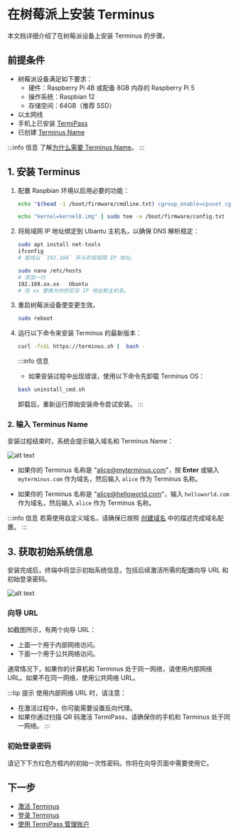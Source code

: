 # 在树莓派上安装 Terminus

本文档详细介绍了在树莓派设备上安装 Terminus 的步骤。

## 前提条件

- 树莓派设备满足如下要求：
  - 硬件：Raspberry Pi 4B 或配备 8GB 内存的 Raspberry Pi 5
  - 操作系统：Raspbian 12  
  - 存储空间：64GB（推荐 SSD）
- 以太网线
- 手机上已安装 [TermiPass](../../../termipass/overview.md#download)
- 已创建 [Terminus Name](../../../termipass/account/index.md#create-terminus-name)

:::info 信息
了解[为什么需要 Terminus Name](../../../../overview/terminus/terminus-name.md#为什么需要-terminus-name)。
:::

## 1. 安装 Terminus

1. 配置 Raspbian 环境以启用必要的功能：

   ```bash
   echo "$(head -1 /boot/firmware/cmdline.txt) cgroup_enable=cpuset cgroup_enable=memory cgroup_memory=1" | sudo tee /boot/firmware/cmdline.txt
   
   echo "kernel=kernel8.img" | sudo tee -a /boot/firmware/config.txt
   ```

2. 将局域网 IP 地址绑定到 Ubantu 主机名，以确保 DNS 解析稳定：

   ```bash
   sudo apt install net-tools
   ifconfig
   # 查找以 `192.168` 开头的局域网 IP 地址。
   ```
   
   ```bash
   sudo nano /etc/hosts
   # 添加一行
   192.168.xx.xx   Ubuntu 
   # 将 xx 替换为你的实际 IP 地址和主机名。
   ```

3. 重启树莓派设备使变更生效。
   ```bash
   sudo reboot
   ```

4. 运行以下命令来安装 Terminus 的最新版本：

   ```sh
   curl -fsSL https://terminus.sh |  bash -
   ```

   :::info 信息
   - 如果安装过程中出现错误，使用以下命令先卸载 Terminus OS：

   ```bash
   bash uninstall_cmd.sh
   ```
   卸载后，重新运行原始安装命令尝试安装。
   :::
 
### 2. 输入 Terminus Name

安装过程结束时，系统会提示输入域名和 Terminus Name：

![alt text](/images/how-to/terminus/enter_terminus_name.png)

- 如果你的 Terminus 名称是 "alice@myterminus.com"，按 **Enter** 或输入 `myterminus.com` 作为域名，然后输入 `alice` 作为 Terminus 名称。

- 如果你的 Terminus 名称是 "alice@helloworld.com"，输入 `helloworld.com` 作为域名，然后输入 `alice` 作为 Terminus 名称。

:::info 信息
若需使用自定义域名，请确保已按照 [创建域名](../../../space/domain/host-domain.md) 中的描述完成域名配置。
:::

## 3. 获取初始系统信息

安装完成后，终端中将显示初始系统信息，包括后续激活所需的配置向导 URL 和初始登录密码。

![alt text](/images/how-to/terminus/one_time_password.png)

### 向导 URL

如截图所示，有两个向导 URL：

- 上面一个用于内部网络访问。
- 下面一个用于公共网络访问。

通常情况下，如果你的计算机和 Terminus 处于同一网络，请使用内部网络 URL。如果不在同一网络，使用公共网络 URL。

:::tip 提示
使用内部网络 URL 时，请注意：
- 在激活过程中，你可能需要设置反向代理。
- 如果你通过扫描 QR 码激活 TermiPass，请确保你的手机和 Terminus 处于同一网络。
:::

### 初始登录密码

请记下下方红色方框内的初始一次性密码。你将在向导页面中需要使用它。

## 下一步

- [激活 Terminus](../wizard.md)
- [登录 Terminus](../login.md)
- [使用 TermiPass 管理账户](../../../termipass/account/index.md)
